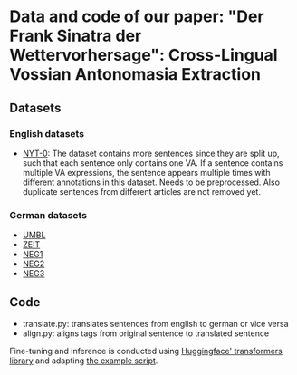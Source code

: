 # Data and code of our paper: "Der Frank Sinatra der Wettervorhersage": Cross-Lingual Vossian Antonomasia Extraction



## Datasets

### English datasets

- [NYT-0](nyt.org): The dataset contains more sentences since they are
  split up, such that each sentence only contains one VA. If a
  sentence contains multiple VA expressions, the sentence appears
  multiple times with different annotations in this dataset. Needs to
  be preprocessed. Also duplicate sentences from different articles
  are not removed yet.

### German datasets

- [UMBL](umblaetterer.org)
- [ZEIT](zeit.org)
- [NEG1](neg_1.txt)
- [NEG2](neg_2.txt)
- [NEG3](neg_3.txt)

## Code

* translate.py: translates sentences from english to german or vice versa
* align.py: aligns tags from original sentence to translated sentence

Fine-tuning and inference is conducted using [Huggingface' transformers library](https://github.com/huggingface/transformers/tree/main/examples/pytorch/token-classification) and adapting [the example script](https://github.com/huggingface/transformers/blob/main/examples/pytorch/token-classification/run_ner.py).
